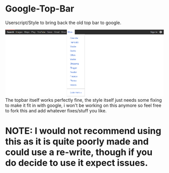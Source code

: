 # Google-Top-Bar
Userscript/Style to bring back the old top bar to google.

![How it looks](https://github.com/CallyHam/Google-Top-Bar/blob/main/preview.png?raw=true)
The topbar itself works perfectly fine, the style itself just needs some fixing to make it fit in with google, i won't be working on this anymore so feel free to fork this and add whatever fixes/stuff you like.

# NOTE: I would not recommend using this as it is quite poorly made and could use a re-write, though if you do decide to use it expect issues.
